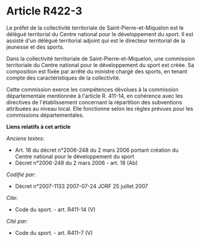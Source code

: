 # Article R422-3

Le préfet de la collectivité territoriale de Saint-Pierre-et-Miquelon est le délégué territorial du Centre national pour le
développement du sport. Il est assisté d'un délégué territorial adjoint qui est le directeur territorial de la jeunesse et
des sports. 

Dans la collectivité territoriale de Saint-Pierre-et-Miquelon, une commission territoriale du Centre national pour le
développement du sport est créée. Sa composition est fixée par arrêté du ministre chargé des sports, en tenant compte des
caractéristiques de la collectivité. 

Cette commission exerce les compétences dévolues à la commission départementale mentionnée à l'article R. 411-14, en
cohérence avec les directives de l'établissement concernant la répartition des subventions attribuées au niveau local. Elle
fonctionne selon les règles prévues pour les commissions départementales.

**Liens relatifs à cet article**

_Anciens textes_:

  - Art. 18 du décret n°2006-248 du 2 mars 2006 portant création du Centre national pour le développement du sport
  - Décret n°2006-248 du 2 mars 2006 - art. 18 (Ab)

_Codifié par_:

  - Décret n°2007-1133 2007-07-24 JORF 25 juillet 2007

_Cite_:

  - Code du sport. - art. R411-14 (V)

_Cité par_:

  - Code du sport. - art. R411-7 (V)
